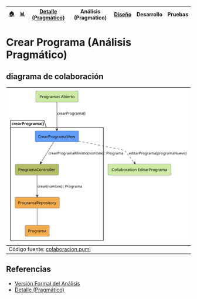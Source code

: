<div align=right>
 
|[🏠️](../../../README.md)|[ 📊](https://raw.githubusercontent.com/mmasias/pySigHor/main/images/RUP/99-seguimiento/diagrama-contexto-administrador.svg)|[Detalle (Pragmático)](../../../00-casos-uso/02-detalle/crearPrograma/README.md)|**Análisis (Pragmático)**|[Diseño](../../../../RUP/02-diseno/casos-uso/crearPrograma/README.md)|Desarrollo|Pruebas|
|-|-|-|-|-|-|-|

</div>

# Crear Programa (Análisis Pragmático)

## diagrama de colaboración

<div align=center>

|![Análisis: crearPrograma()](/images/RUP/01-analisis/casos-uso/crearPrograma/crearPrograma-analisis.svg)|
|-|
|Código fuente: [colaboracion.puml](../../../../RUP/01-analisis/casos-uso/crearPrograma/colaboracion.puml)|

</div>

## Referencias

- [Versión Formal del Análisis](../../../../RUP/01-analisis/casos-uso/crearPrograma/README.md)
- [Detalle (Pragmático)](../../../00-casos-uso/02-detalle/crearPrograma/README.md)
